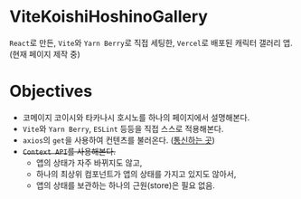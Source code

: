 # ViteKoishiHoshinoGallery
`React`로 만든, `Vite`와 `Yarn Berry`로 직접 세팅한, `Vercel`로 배포된 캐릭터 갤러리 앱.
(현재 페이지 제작 중)

# Objectives
- 코메이지 코이시와 타카나시 호시노를 하나의 페이지에서 설명해본다.
- `Vite`와 `Yarn Berry`, `ESLint` 등등을 직접 스스로 적용해본다.
- `axios`의 `get`을 사용하여 컨텐츠를 불러온다. ([통신하는 곳](https://github.com/kuman514/KoishiHoshinoContents))
- ~~`Context API`를 사용해본다.~~
  - 앱의 상태가 자주 바뀌지도 않고,
  - 하나의 최상위 컴포넌트가 앱의 상태를 가지고 있지도 않아서,
  - 앱의 상태를 보관하는 하나의 근원(store)은 필요 없음.
